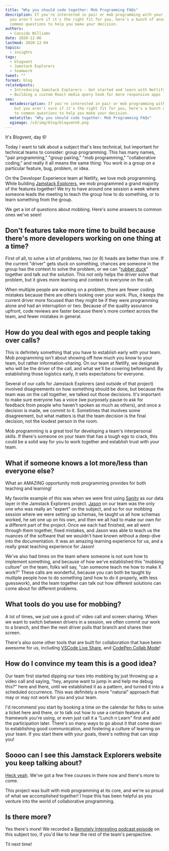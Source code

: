 ```yaml
---
title: "Why you should code together: Mob Programming FAQs"
description: If you're interested in pair or mob programming with your team but
  you aren't sure if it's the right fit for you, here's a bunch of answers to
  common questions to help you make your decision.
authors:
  - Cassidy Williams
date: 2020-12-06
lastmod: 2020-12-04
topics:
  - insights
tags:
  - blogvent
  - Jamstack Explorers
  - teamwork
tweet: ""
format: blog
relatedposts:
  - Introducing Jamstack Explorers - Get started and learn with Netlify
  - Building a custom React media query hook for more responsive apps
seo:
  metadescription: If you're interested in pair or mob programming with your team
    but you aren't sure if it's the right fit for you, here's a bunch of answers
    to common questions to help you make your decision.
  metatitle: "Why you should code together: Mob Programming FAQs"
  ogimage: /v3/img/blog/blogvent6.png
---
```

It's Blogvent, day 6!

Today I want to talk about a subject that's less technical, but important for technical teams to consider: group programming. This has many names, "pair programming," "group pairing," "mob programming," "collaborative coding," and really it all means the same thing: You work in a group on a particular feature, bug, problem, or idea.

On the Developer Experience team at Netlify, we love mob programming. While building [Jamstack Explorers](https://explorers.netlify.com/?utm_source=blog&utm_medium=explorers-cs&utm_campaign=devex), we mob programmed a grand majority of the features together! We try to have around one session a week where someone leads the meeting to teach the group how to do something, or to learn something from the group.

We get a lot of questions about mobbing. Here's some answers to common ones we've seen!

## Don't features take more time to build because there's more developers working on one thing at a time?
First of all, to solve a lot of problems, two (or 8) heads are better than one. If the current "driver" gets stuck on something, chances are someone in the group has the context to solve the problem, or we can "[rubber duck](https://en.wikipedia.org/wiki/Rubber_duck_debugging)" together and talk out the solution. This not only helps the driver solve that problem, but it gives more learning and context to everyone on the call.

When multiple people are working on a problem, there are fewer coding mistakes because there are others looking over your work. Plus, it keeps the current driver more focused than they might be if they were programming alone and had an interruption or two. Because of the quality assurance upfront, code reviews are faster because there's more context across the team, and fewer mistakes in general.

## How do you deal with egos and people taking over calls?
This is definitely something that you have to establish early with your team. Mob programming isn't about showing off how much you know to your team, but rather information-sharing. On our team at Netlify, we designate who will be the driver of the call, and what we'll be covering beforehand. By establishing those logistics early, it sets expectations for everyone.

Several of our calls for Jamstack Explorers (and outside of that project) involved disagreements on how something should be done, but because the team was on the call together, we talked out those decisions. It's important to make sure everyone has a voice (we purposely pause to ask for feedback from people who haven't spoken as much as others), and once a decision is made, we commit to it. Sometimes that involves some disagreement, but what matters is that the team decision is the final decision, not the loudest person in the room.

Mob programming is a great tool for developing a team's interpersonal skills. If there's someone on your team that has a tough ego to crack, this could be a solid way for you to work together and establish trust with your team.

## What if someone knows a lot more/less than everyone else?
What an AMAZING opportunity mob programming provides for both teaching and learning!

My favorite example of this was when we were first using [Sanity](https://www.sanity.io/) as our data layer in the Jamstack Explorers project. [Jason](https://twitter.com/jlengstorf) on our team was the only one who was really an "expert" on the subject, and so for our mobbing session where we were setting up schemas, he taught us all how schemas worked, he set one up on his own, and then we all had to make our own for a different part of the project. Once we each had finished, we all went through them together, fixed mistakes, and Jason was able to teach us the nuances of the software that we wouldn't have known without a deep-dive into the documentation. It was an amazing learning experience for us, and a really great teaching experience for Jason!

We've also had times on the team where someone is not sure how to implement something, and because of how we've established this "mobbing culture" on the team, folks will say, "can someone teach me how to make X work?" These calls are wonderful, because you can both be taught by multiple people how to do something (and how to do it properly, with less guesswork), and the team together can talk out how different solutions can come about for different problems.

## What tools do you use for mobbing?
A lot of times, we just use a good ol' video call and screen sharing. When we want to switch between drivers in a session, we often commit our work to a branch, and then the next driver pulls that branch and shares their screen.

There's also some other tools that are built for collaboration that have been awesome for us, including [VSCode Live Share](https://marketplace.visualstudio.com/items?itemName=MS-vsliveshare.vsliveshare), and [CodePen Collab Mode](https://blog.codepen.io/documentation/collab-mode/)!

## How do I convince my team this is a good idea?
Our team first started dipping our toes into mobbing by just throwing up a video call and saying, "hey, anyone want to jump in and help me debug this?" here and there, until we established it as a pattern, and turned it into a scheduled occurrence. This was definitely a more "natural" approach that may or may not work for you and your team.

I'd recommend you start by booking a time on the calendar for folks to solve a ticket here and there, or to talk out how to use a certain feature of a framework you're using, or even just call it a "Lunch n Learn" first and add the participation later. There's so many ways to go about it that come down to establishing good communication, and fostering a culture of learning on your team. If you start there with your goals, there's nothing that can stop you!

## Soooo can I see this Jamstack Explorers website you keep talking about?
[Heck yeah](https://explorers.netlify.com/?utm_source=blog&utm_medium=explorers-cs&utm_campaign=devex). We've got a few free courses in there now and there's more to come.

This project was built with mob programming at its core, and we're so proud of what we accomplished together! I hope this has been helpful as you venture into the world of collaborative programming.

## Is there more?
Yes there's more! We recorded a [Remotely Interesting podcast episode](https://remotelyinteresting.transistor.fm/episodes/008-pandemic-pair-and-mob-programming) on this subject too, if you'd like to hear the rest of the team's perspective.

Til next time!
